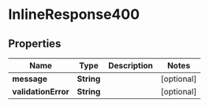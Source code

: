 

# InlineResponse400


## Properties

Name | Type | Description | Notes
------------ | ------------- | ------------- | -------------
**message** | **String** |  |  [optional]
**validationError** | **String** |  |  [optional]



